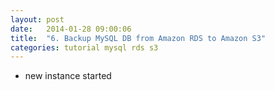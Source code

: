 ```yaml
---
layout: post
date:   2014-01-28 09:00:06
title:  "6. Backup MySQL DB from Amazon RDS to Amazon S3"
categories: tutorial mysql rds s3
---
```


- new instance started
